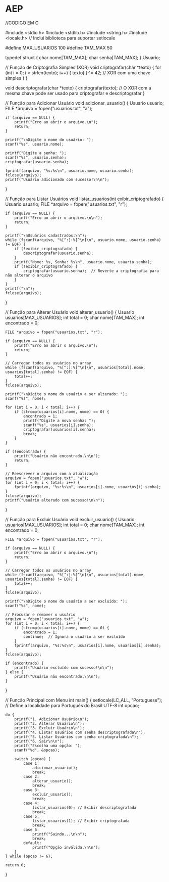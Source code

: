 # AEP

//CODIGO EM C

#include <stdio.h>
#include <stdlib.h>
#include <string.h>
#include <locale.h> // Inclui biblioteca para suportar setlocale

#define MAX_USUARIOS 100
#define TAM_MAX 50

typedef struct {
    char nome[TAM_MAX];
    char senha[TAM_MAX];
} Usuario;

// Função de Criptografia Simples (XOR)
void criptografar(char *texto) {
    for (int i = 0; i < strlen(texto); i++) {
        texto[i] ^= 42;  // XOR com uma chave simples
    }
}

void descriptografar(char *texto) {
    criptografar(texto);  // O XOR com a mesma chave pode ser usado para criptografar e descriptografar
}

// Função para Adicionar Usuário
void adicionar_usuario() {
    Usuario usuario;
    FILE *arquivo = fopen("usuarios.txt", "a");

    if (arquivo == NULL) {
        printf("Erro ao abrir o arquivo.\n");
        return;
    }

    printf("\nDigite o nome do usuário: ");
    scanf("%s", usuario.nome);

    printf("Digite a senha: ");
    scanf("%s", usuario.senha);
    criptografar(usuario.senha);

    fprintf(arquivo, "%s:%s\n", usuario.nome, usuario.senha);
    fclose(arquivo);
    printf("Usuário adicionado com sucesso!\n\n");
}

// Função para Listar Usuários
void listar_usuarios(int exibir_criptografado) {
    Usuario usuario;
    FILE *arquivo = fopen("usuarios.txt", "r");

    if (arquivo == NULL) {
        printf("Erro ao abrir o arquivo.\n\n");
        return;
    }

    printf("\nUsuários cadastrados:\n");
    while (fscanf(arquivo, "%[^:]:%[^\n]\n", usuario.nome, usuario.senha) != EOF) {
        if (!exibir_criptografado) {
            descriptografar(usuario.senha);
        }
        printf("Nome: %s, Senha: %s\n", usuario.nome, usuario.senha);
        if (!exibir_criptografado) {
            criptografar(usuario.senha);  // Reverte a criptografia para não alterar o arquivo
        }
    }
    printf("\n");
    fclose(arquivo);
}

// Função para Alterar Usuário
void alterar_usuario() {
    Usuario usuarios[MAX_USUARIOS];
    int total = 0;
    char nome[TAM_MAX];
    int encontrado = 0;

    FILE *arquivo = fopen("usuarios.txt", "r");

    if (arquivo == NULL) {
        printf("Erro ao abrir o arquivo.\n");
        return;
    }

    // Carregar todos os usuários no array
    while (fscanf(arquivo, "%[^:]:%[^\n]\n", usuarios[total].nome, usuarios[total].senha) != EOF) {
        total++;
    }
    fclose(arquivo);

    printf("\nDigite o nome do usuário a ser alterado: ");
    scanf("%s", nome);

    for (int i = 0; i < total; i++) {
        if (strcmp(usuarios[i].nome, nome) == 0) {
            encontrado = 1;
            printf("Digite a nova senha: ");
            scanf("%s", usuarios[i].senha);
            criptografar(usuarios[i].senha);
            break;
        }
    }

    if (!encontrado) {
        printf("Usuário não encontrado.\n\n");
        return;
    }

    // Reescrever o arquivo com a atualização
    arquivo = fopen("usuarios.txt", "w");
    for (int i = 0; i < total; i++) {
        fprintf(arquivo, "%s:%s\n", usuarios[i].nome, usuarios[i].senha);
    }
    fclose(arquivo);
    printf("Usuário alterado com sucesso!\n\n");
}

// Função para Excluir Usuário
void excluir_usuario() {
    Usuario usuarios[MAX_USUARIOS];
    int total = 0;
    char nome[TAM_MAX];
    int encontrado = 0;

    FILE *arquivo = fopen("usuarios.txt", "r");

    if (arquivo == NULL) {
        printf("Erro ao abrir o arquivo.\n");
        return;
    }

    // Carregar todos os usuários no array
    while (fscanf(arquivo, "%[^:]:%[^\n]\n", usuarios[total].nome, usuarios[total].senha) != EOF) {
        total++;
    }
    fclose(arquivo);

    printf("\nDigite o nome do usuário a ser excluído: ");
    scanf("%s", nome);

    // Procurar e remover o usuário
    arquivo = fopen("usuarios.txt", "w");
    for (int i = 0; i < total; i++) {
        if (strcmp(usuarios[i].nome, nome) == 0) {
            encontrado = 1;
            continue;  // Ignora o usuário a ser excluído
        }
        fprintf(arquivo, "%s:%s\n", usuarios[i].nome, usuarios[i].senha);
    }
    fclose(arquivo);

    if (encontrado) {
        printf("Usuário excluído com sucesso!\n\n");
    } else {
        printf("Usuário não encontrado.\n\n");
    }
}

// Função Principal com Menu
int main() {
    setlocale(LC_ALL, "Portuguese");  // Define a localidade para Português do Brasil UTF-8
    int opcao;

    do {
        printf("1. Adicionar Usuário\n");
        printf("2. Alterar Usuário\n");
        printf("3. Excluir Usuário\n");
        printf("4. Listar Usuários com senha descriptografada\n");
        printf("5. Listar Usuários com senha criptografada\n");
        printf("6. Sair\n\n");
        printf("Escolha uma opção: ");
        scanf("%d", &opcao);

        switch (opcao) {
            case 1: 
                adicionar_usuario(); 
                break;
            case 2: 
                alterar_usuario(); 
                break;
            case 3: 
                excluir_usuario(); 
                break;
            case 4: 
                listar_usuarios(0); // Exibir descriptografada
                break;
            case 5: 
                listar_usuarios(1); // Exibir criptografada
                break;
            case 6: 
                printf("Saindo...\n\n"); 
                break;
            default: 
                printf("Opção inválida.\n\n");
        }
    } while (opcao != 6);

    return 0;
}
